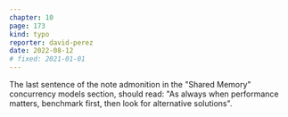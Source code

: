 ```yaml
---
chapter: 10
page: 173
kind: typo
reporter: david-perez
date: 2022-08-12
# fixed: 2021-01-01
---
```

The last sentence of the note admonition in the "Shared Memory" concurrency
models section, should read: "As always when performance matters, benchmark
first, then look for alternative solutions".
